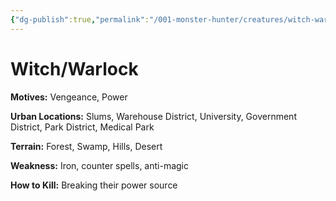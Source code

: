 ```yaml
---
{"dg-publish":true,"permalink":"/001-monster-hunter/creatures/witch-warlock/"}
---
```


# Witch/Warlock

**Motives:** Vengeance, Power

**Urban Locations:** Slums, Warehouse District, University, Government District, Park District, Medical Park

**Terrain:** Forest, Swamp, Hills, Desert

**Weakness:** Iron, counter spells, anti-magic

**How to Kill:** Breaking their power source



